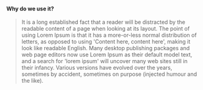 
#### Why do we use it?
> It is a long established fact that a reader 
will be distracted by the readable content of 
a page when looking at its layout. The point 
of using Lorem Ipsum is that it has a more-or-less 
normal distribution of letters, as opposed to using 
'Content here, content here', making it look like readable English. 
Many desktop publishing packages and web page editors now use Lorem
 Ipsum as their default model text, and a search for 'lorem ipsum'
 will uncover many web sites still in their infancy. Various versions 
have evolved over the years, sometimes by accident, sometimes on purpose (injected humour and the like).

